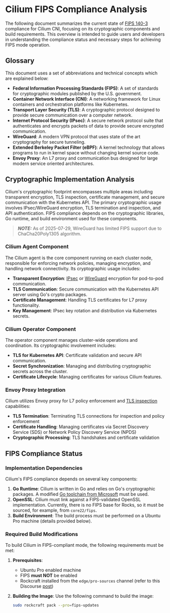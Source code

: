 # Cilium FIPS Compliance Analysis

The following document summarizes the current state of [FIPS 140-3] compliance
for Cilium CNI, focusing on its cryptographic components and build
requirements. This overview is intended to guide users and developers in
understanding the compliance status and necessary steps for achieving FIPS mode
operation.

## Glossary

This document uses a set of abbreviations and technical concepts which are
explained below:

- **Federal Information Processing Standards (FIPS)**: A set of standards for
cryptographic modules published by the U.S. government.
- **Container Network Interface (CNI)**: A networking framework for Linux
containers and orchestration platforms like Kubernetes.
- **Transport Layer Security (TLS)**: A cryptographic protocol designed to
provide secure communication over a computer network.
- **Internet Protocol Security (IPsec)**: A secure network protocol suite that
authenticates and encrypts packets of data to provide secure encrypted
communication.
- **WireGuard**: A modern VPN protocol that uses state of the art cryptography
for secure tunneling.
- **Extended Berkeley Packet Filter (eBPF)**: A kernel technology that allows
programs to run in kernel space without changing kernel source code.
- **Envoy Proxy**: An L7 proxy and communication bus designed for large modern
service oriented architectures.

## Cryptographic Implementation Analysis

Cilium's cryptographic footprint encompasses multiple areas including
transparent encryption, TLS inspection, certificate management, and secure
communication with the Kubernetes API. The primary cryptographic usage involves
IPsec/WireGuard encryption, TLS termination and inspection, and API
authentication. FIPS compliance depends on the cryptographic libraries, Go
runtime, and build environment used for these components.

> **_NOTE:_** As of 2025-07-29, WireGuard has limited FIPS support due to ChaCha20Poly1305
> algorithm.

### Cilium Agent Component

The Cilium agent is the core component running on each cluster node,
responsible for enforcing network policies, managing encryption, and handling
network connectivity. Its cryptographic usage includes:

- **Transparent Encryption**: [IPsec] or [WireGuard] encryption for pod-to-pod
communication.
- **TLS Communication**: Secure communication with the Kubernetes API server
using Go's crypto packages.
- **Certificate Management**: Handling TLS certificates for L7 proxy
functionality.
- **Key Management**: IPsec key rotation and distribution via Kubernetes
secrets.

### Cilium Operator Component

The operator component manages cluster-wide operations and coordination. Its
cryptographic involvement includes:

- **TLS for Kubernetes API**: Certificate validation and secure API
communication.
- **Secret Synchronization**: Managing and distributing cryptographic secrets
across the cluster.
- **Certificate Lifecycle**: Managing certificates for various Cilium features.

### Envoy Proxy Integration

Cilium utilizes Envoy proxy for L7 policy enforcement and [TLS inspection]
capabilities:

- **TLS Termination**: Terminating TLS connections for inspection and policy
enforcement
- **Certificate Handling**: Managing certificates via Secret Discovery Service
(SDS) or Network Policy Discovery Service (NPDS)
- **Cryptographic Processing**: TLS handshakes and certificate validation

## FIPS Compliance Status

### Implementation Dependencies

Cilium's FIPS compliance depends on several key components:

1. **Go Runtime**: Cilium is written in Go and relies on Go's cryptographic
packages. A modified [Go toolchain from Microsoft] must be used.
2. **OpenSSL**: Cilium must link against a FIPS-validated OpenSSL
implementation. Currently, there is no FIPS base for Rocks, so it must be
sourced, for example, from `core22/fips`.
3. **Build Environment**: The build process must be performed on a Ubuntu Pro
machine (details provided below).

### Required Build Modifications

To build Cilium in FIPS-compliant mode, the following requirements must be met:

1. **Prerequisites**:
   - Ubuntu Pro enabled machine
   - FIPS **must NOT** be enabled
   - Rockcraft installed from the `edge/pro-sources` channel (refer to this
   Discourse [post][discourse post])

2. **Building the Image**:
  Use the following command to build the image:
   ```bash
   sudo rockcraft pack --pro=fips-updates
   ```

<!-- LINKS -->

[discourse post]: https://discourse.ubuntu.com/t/build-rocks-with-ubuntu-pro-services/57578
[FIPS 140-3]: https://nvlpubs.nist.gov/nistpubs/FIPS/NIST.FIPS.140-3.pdf
[Go toolchain from Microsoft]: https://github.com/microsoft/go/blob/microsoft/release-branch.go1.23/eng/doc/fips/README.md
[IPsec]: https://docs.cilium.io/en/latest/security/network/encryption-ipsec/
[WireGuard]: https://docs.cilium.io/en/latest/security/network/encryption-wireguard/
[TLS inspection]: https://docs.cilium.io/en/latest/security/tls-visibility/
